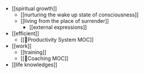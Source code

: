 - [[spiritual growth]]
    - [[nurturing the wake up state of consciousness]]
    - [[living from the place of surrender]]
        - [[external expressions]]
- [[efficient]]
    - [[🧭Productivity System MOC]]
- [[work]]
    - [[training]]
    - [[🧭Coaching MOC]]
- [[life knowledges]]
